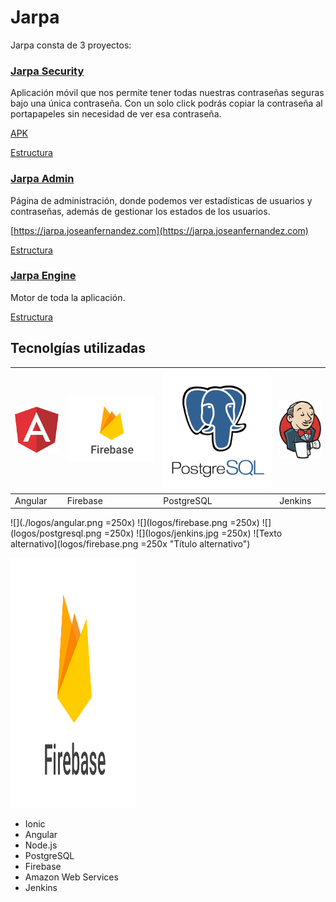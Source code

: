 # Jarpa

Jarpa consta de 3 proyectos:
### [Jarpa Security](https://github.com/joseanfernandez/jarpa-security) 
Aplicación móvil que nos permite tener todas nuestras contraseñas seguras bajo una única contraseña.
Con un solo click podrás copiar la contraseña al portapapeles sin necesidad de ver esa contraseña.

[APK](https://github.com/joseanfernandez/Jarpa/raw/master/Jarpa.apk)

[Estructura](https://github.com/joseanfernandez/Jarpa/wiki/Jarpa-Security)


### [Jarpa Admin](https://github.com/joseanfernandez/jarpa-admin)
Página de administración, donde podemos ver estadísticas de usuarios y contraseñas, además de gestionar los estados de los usuarios.


[https://jarpa.joseanfernandez.com](https://jarpa.joseanfernandez.com)

[Estructura](https://github.com/joseanfernandez/Jarpa/wiki/Jarpa-Admin)

### [Jarpa Engine](https://github.com/joseanfernandez/jarpa-engine)
Motor de toda la aplicación.

[Estructura](https://github.com/joseanfernandez/Jarpa/wiki/Jarpa-Engine)



## Tecnolgías utilizadas
|<img src="logos/angular.png" alt="alt text">|<img src="logos/firebase.png" alt="alt text">|<img src="logos/postgresql.png" alt="alt text">|<img src="logos/jenkins.jpg" alt="alt text">|
|-------|--------|----------|-------|
|Angular|Firebase|PostgreSQL|Jenkins|

![](./logos/angular.png =250x)
![](logos/firebase.png =250x)
![](logos/postgresql.png =250x)
![](logos/jenkins.jpg =250x)
![Texto alternativo](logos/firebase.png =250x "Título alternativo")

<img src="logos/firebase.png" width="200" height="400" />


* Ionic
* Angular
* Node.js
* PostgreSQL
* Firebase
* Amazon Web Services
* Jenkins
